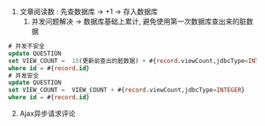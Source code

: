 1. 文章阅读数 : 先查数据库 -> +1 -> 存入数据库
   1. 并发问题解决 -> 数据库基础上累计, 避免使用第一次数据库查出来的脏数据

```sql
# 并发不安全
update QUESTION 
set VIEW_COUNT =  15(更新前查出的脏数据) + #{record.viewCount,jdbcType=INTEGER}
where id = #{record.id}
# 并发安全
update QUESTION 
set VIEW_COUNT =  VIEW_COUNT + #{record.viewCount,jdbcType=INTEGER}
where id = #{record.id}
```

2. Ajax异步请求评论